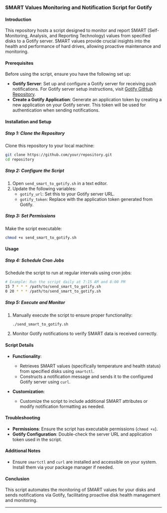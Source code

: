 ### SMART Values Monitoring and Notification Script for Gotify

#### Introduction
This repository hosts a script designed to monitor and report SMART (Self-Monitoring, Analysis, and Reporting Technology) values from specified disks to a Gotify server. SMART values provide crucial insights into the health and performance of hard drives, allowing proactive maintenance and monitoring.

#### Prerequisites
Before using the script, ensure you have the following set up:
- **Gotify Server**: Set up and configure a Gotify server for receiving push notifications. For Gotify server setup instructions, visit [Gotify GitHub Repository]([https://github.com/gotify/server](https://github.com/gotify/server)).
- **Create a Gotify Application**: Generate an application token by creating a new application on your Gotify server. This token will be used for authentication when sending notifications.

#### Installation and Setup

##### Step 1: Clone the Repository
Clone this repository to your local machine:
```bash
git clone https://github.com/your/repository.git
cd repository
```

##### Step 2: Configure the Script
1. Open `send_smart_to_gotify.sh` in a text editor.
2. Update the following variables:
   - `gotify_url`: Set this to your Gotify server URL.
   - `gotify_token`: Replace with the application token generated from Gotify.

##### Step 3: Set Permissions
Make the script executable:
```bash
chmod +x send_smart_to_gotify.sh
```

#### Usage

##### Step 4: Schedule Cron Jobs
Schedule the script to run at regular intervals using cron jobs:
```bash
# Example: Run the script daily at 7:15 AM and 8:00 PM
15 7 * * * /path/to/send_smart_to_gotify.sh
0 20 * * * /path/to/send_smart_to_gotify.sh
```

##### Step 5: Execute and Monitor
1. Manually execute the script to ensure proper functionality:
   ```bash
   ./send_smart_to_gotify.sh
   ```

2. Monitor Gotify notifications to verify SMART data is received correctly.

#### Script Details
- **Functionality**: 
  - Retrieves SMART values (specifically temperature and health status) from specified disks using `smartctl`.
  - Constructs a notification message and sends it to the configured Gotify server using `curl`.

- **Customization**: 
  - Customize the script to include additional SMART attributes or modify notification formatting as needed.

#### Troubleshooting
- **Permissions**: Ensure the script has executable permissions (`chmod +x`).
- **Gotify Configuration**: Double-check the server URL and application token used in the script.

#### Additional Notes
- Ensure `smartctl` and `curl` are installed and accessible on your system. Install them via your package manager if needed.

#### Conclusion
This script automates the monitoring of SMART values for your disks and sends notifications via Gotify, facilitating proactive disk health management and monitoring.

---
